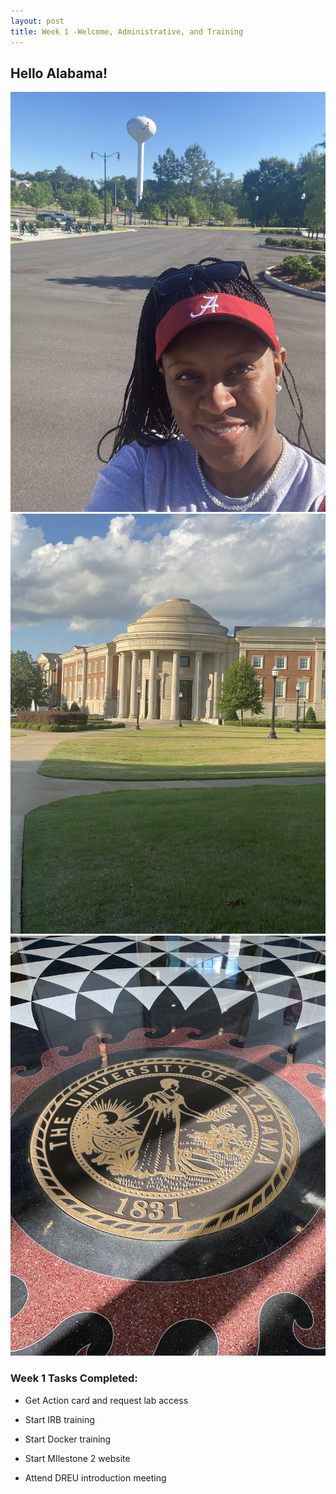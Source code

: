 ```yaml
---
layout: post
title: Week 1 -Welcome, Administrative, and Training
---
```


## Hello Alabama!

![ua5](/images/ua5.jpg) ![ua3](/images/ua3.jpg) ![ua4](/images/ua4.jpg)



### Week 1 Tasks Completed:

- Get Action card and request lab access	

- Start IRB training

- Start Docker training

- Start MIlestone 2 website

- Attend DREU introduction meeting
